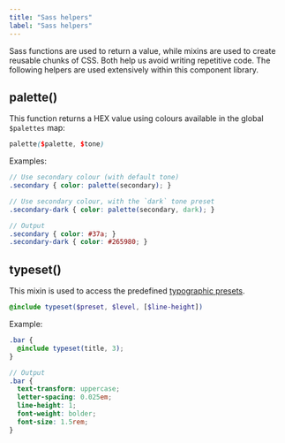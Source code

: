 ```yaml
---
title: "Sass helpers"
label: "Sass helpers"
---
```

Sass functions are used to return a value, while mixins are used to create reusable chunks of CSS. Both help us avoid writing repetitive code. The following helpers are used extensively within this component library.

<!--
## mq()
This mixin is used to compose media queries in an elegant way, and forms part of the [sass-mq library](https://github.com/sass-mq/sass-mq). It accepts the variables defined in the [breakpoints token map](/docs/helpers/tokens#breakpoints). Example:

```scss
.foo {
  @include mq($from: small, $until: large) {
    background: red;
  }
  @include mq($from: large) {
    background: green;
  }
}

// Output
@media (min-width: 30em) and (max-width: 44.99em) {
  .foo {
    background: red;
  }
}
@media (min-width: 45em) {
  .foo {
    background: green;
  }
}
```
-->

## palette()
This function returns a HEX value using colours available in the global `$palettes` map:

```scss
palette($palette, $tone)
```

Examples:

```scss
// Use secondary colour (with default tone)
.secondary { color: palette(secondary); }

// Use secondary colour, with the `dark` tone preset
.secondary-dark { color: palette(secondary, dark); }

// Output
.secondary { color: #37a; }
.secondary-dark { color: #265980; }
```

## typeset()
This mixin is used to access the predefined [typographic presets](/docs/styleguide/typography).

```scss
@include typeset($preset, $level, [$line-height])
```

Example:

```scss
.bar {
  @include typeset(title, 3);
}

// Output
.bar {
  text-transform: uppercase;
  letter-spacing: 0.025em;
  line-height: 1;
  font-weight: bolder;
  font-size: 1.5rem;
}
```
<!--
## units()
This function returns a multiple of the global `$sizing-unit`.

```scss
units($mutiple)
```

Examples:

```scss
h1 { margin-bottom: units(3); }
h2 { margin-bottom: units(1/3); }

// Output
h1 { margin-bottom: 2.25rem; }
h2 { margin-bottom: 0.25rem; }
```
-->
